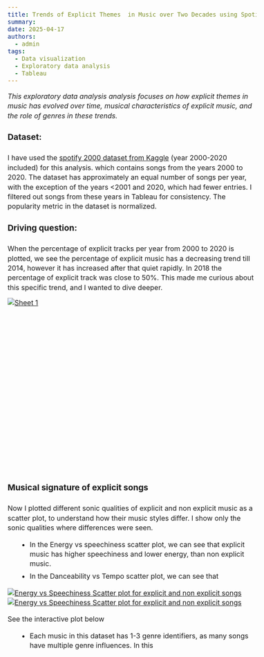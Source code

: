 ```yaml
---
title: Trends of Explicit Themes  in Music over Two Decades using Spotify’s Top 2000
summary: 
date: 2025-04-17
authors:
  - admin
tags:
  - Data visualization
  - Exploratory data analysis
  - Tableau
---
```



<style>
  body {
    font-size: 1rem;
    line-height: 1.4;
  }

  h1, h2, h3, h4 {
    font-size: 1.2rem;
    line-height: 1.2;
  }

  p {
    font-size: 1rem;
    line-height: 1.4;
    margin-bottom: 0.8rem;
  }
  ul, ol {
    font-size: 1rem;
    line-height: 1.4;
    margin-left: 1.5rem;
  }

  li {
    margin-bottom: 0.4rem;
  }
</style>


*This exploratory data analysis analysis focuses on how explicit themes in music has evolved over time, musical characteristics of explicit music, and the role of genres in these trends.*

#### Dataset:
I have used the [spotify 2000 dataset from Kaggle](https://www.kaggle.com/datasets/paradisejoy/top-hits-spotify-from-20002019) (year 2000-2020 included) for this analysis. which contains songs from the years 2000 to 2020. The dataset has approximately an equal number of songs per year, with the exception of the years <2001 and 2020, which had fewer entries. I filtered out songs from these years in Tableau for consistency. The popularity metric in the dataset is normalized.


#### Driving question:

When the percentage of explicit tracks per year from 2000 to 2020 is plotted, we see the percentage of explicit music has a decreasing trend till 2014, however it has increased after that quiet rapidly. In 2018 the percentage of explicit track was close to 50%. This made me curious about this specific trend, and I wanted to dive deeper. 

<div class='tableauPlaceholder' id='viz1744856667295' style='position: relative; width: 600px; height: 400px; margin: auto;'>
  <noscript>
    <a href='#'>
      <img alt='Sheet 1' src='https://public.tableau.com/static/images/Bo/Book1_17448566116240/Sheet1/1_rss.png' style='border: none' />
    </a>
  </noscript>
  <object class='tableauViz' style='display:none;'>
    <param name='host_url' value='https%3A%2F%2Fpublic.tableau.com%2F' />
    <param name='embed_code_version' value='3' />
    <param name='site_root' value='' />
    <param name='name' value='Book1_17448566116240/Sheet1' />
    <param name='tabs' value='no' />
    <param name='toolbar' value='yes' />
    <param name='static_image' value='https://public.tableau.com/static/images/Bo/Book1_17448566116240/Sheet1/1.png' />
    <param name='animate_transition' value='yes' />
    <param name='display_static_image' value='yes' />
    <param name='display_spinner' value='yes' />
    <param name='display_overlay' value='yes' />
    <param name='display_count' value='yes' />
    <param name='language' value='en-US' />
  </object>
</div>

<script type='text/javascript'>
  var divElement = document.getElementById('viz1744856667295');
  var vizElement = divElement.getElementsByTagName('object')[0];
  vizElement.style.width = '600px';
  vizElement.style.height = '400px';
  var scriptElement = document.createElement('script');
  scriptElement.src = 'https://public.tableau.com/javascripts/api/viz_v1.js';
  vizElement.parentNode.insertBefore(scriptElement, vizElement);
</script>


#### Musical signature of explicit songs
Now I plotted different sonic qualities of explicit and non explicit music as a scatter plot, to understand how their music styles differ. I show only the sonic qualities where differences were seen.
- In the Energy vs speechiness scatter plot, we can see that explicit music has higher speechiness and lower energy, than non explicit music. 
- In the Danceability vs Tempo scatter plot, we can see that


<div class='tableauPlaceholder' id='viz1744859182095' style='position: relative'><noscript><a href='#'><img alt='Energy vs Speechiness Scatter plot for explicit and non explicit songs ' src='https:&#47;&#47;public.tableau.com&#47;static&#47;images&#47;Bo&#47;Book1_17448566116240&#47;Sheet12&#47;1_rss.png' style='border: none' /></a></noscript><object class='tableauViz'  style='display:none;'><param name='host_url' value='https%3A%2F%2Fpublic.tableau.com%2F' /> <param name='embed_code_version' value='3' /> <param name='site_root' value='' /><param name='name' value='Book1_17448566116240&#47;Sheet12' /><param name='tabs' value='no' /><param name='toolbar' value='yes' /><param name='static_image' value='https:&#47;&#47;public.tableau.com&#47;static&#47;images&#47;Bo&#47;Book1_17448566116240&#47;Sheet12&#47;1.png' /> <param name='animate_transition' value='yes' /><param name='display_static_image' value='yes' /><param name='display_spinner' value='yes' /><param name='display_overlay' value='yes' /><param name='display_count' value='yes' /><param name='language' value='en-US' /><param name='filter' value='publish=yes' /></object></div>                <script type='text/javascript'>                    var divElement = document.getElementById('viz1744859182095');                    var vizElement = divElement.getElementsByTagName('object')[0];                    vizElement.style.width='100%';vizElement.style.height=(divElement.offsetWidth*0.75)+'px';                    var scriptElement = document.createElement('script');                    scriptElement.src = 'https://public.tableau.com/javascripts/api/viz_v1.js';                    vizElement.parentNode.insertBefore(scriptElement, vizElement);                </script>

<div class='tableauPlaceholder' id='viz1744862175239' style='position: relative'><noscript><a href='#'><img alt='Energy vs Speechiness Scatter plot for explicit and non explicit songs ' src='https:&#47;&#47;public.tableau.com&#47;static&#47;images&#47;Bo&#47;Book1_17448566116240&#47;Sheet13&#47;1_rss.png' style='border: none' /></a></noscript><object class='tableauViz'  style='display:none;'><param name='host_url' value='https%3A%2F%2Fpublic.tableau.com%2F' /> <param name='embed_code_version' value='3' /> <param name='site_root' value='' /><param name='name' value='Book1_17448566116240&#47;Sheet13' /><param name='tabs' value='no' /><param name='toolbar' value='yes' /><param name='static_image' value='https:&#47;&#47;public.tableau.com&#47;static&#47;images&#47;Bo&#47;Book1_17448566116240&#47;Sheet13&#47;1.png' /> <param name='animate_transition' value='yes' /><param name='display_static_image' value='yes' /><param name='display_spinner' value='yes' /><param name='display_overlay' value='yes' /><param name='display_count' value='yes' /><param name='language' value='en-US' /><param name='filter' value='publish=yes' /></object></div>                <script type='text/javascript'>                    var divElement = document.getElementById('viz1744862175239');                    var vizElement = divElement.getElementsByTagName('object')[0];                    vizElement.style.width='100%';vizElement.style.height=(divElement.offsetWidth*0.75)+'px';                    var scriptElement = document.createElement('script');                    scriptElement.src = 'https://public.tableau.com/javascripts/api/viz_v1.js';                    vizElement.parentNode.insertBefore(scriptElement, vizElement);                </script>

See the interactive plot below





- Each music in this dataset has 1-3 genre identifiers, as many songs have multiple genre influences. In this 






